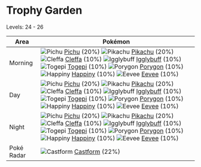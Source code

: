 # Trophy Garden
Levels: 24 - 26

Area       | Pokémon
---        | ---
Morning    | ![][172]  [Pichu] (20%) ![][025]  [Pikachu] (20%) ![][173]  [Cleffa] (10%)  ![][174]  [Igglybuff] (10%) ![][175]  [Togepi] (10%) ![][137]  [Porygon] (10%)  ![][440]  [Happiny] (10%) ![][133]  [Eevee] (10%)
Day        | ![][172]  [Pichu] (20%) ![][025]  [Pikachu] (20%) ![][173]  [Cleffa] (10%)  ![][174]  [Igglybuff] (10%) ![][175]  [Togepi] (10%) ![][137]  [Porygon] (10%)  ![][440]  [Happiny] (10%) ![][133]  [Eevee] (10%)
Night      | ![][172]  [Pichu] (20%) ![][025]  [Pikachu] (20%) ![][173]  [Cleffa] (10%)  ![][174]  [Igglybuff] (10%) ![][175]  [Togepi] (10%) ![][137]  [Porygon] (10%)  ![][440]  [Happiny] (10%) ![][133]  [Eevee] (10%)
Poké Radar | ![][351]  [Castform] (22%)


[025]: https://raw.githubusercontent.com/PokeAPI/sprites/master/sprites/pokemon/25.png "Pikachu"
[133]: https://raw.githubusercontent.com/PokeAPI/sprites/master/sprites/pokemon/133.png "Eevee"
[137]: https://raw.githubusercontent.com/PokeAPI/sprites/master/sprites/pokemon/137.png "Porygon"
[172]: https://raw.githubusercontent.com/PokeAPI/sprites/master/sprites/pokemon/172.png "Pichu"
[173]: https://raw.githubusercontent.com/PokeAPI/sprites/master/sprites/pokemon/173.png "Cleffa"
[174]: https://raw.githubusercontent.com/PokeAPI/sprites/master/sprites/pokemon/174.png "Igglybuff"
[175]: https://raw.githubusercontent.com/PokeAPI/sprites/master/sprites/pokemon/175.png "Togepi"
[351]: https://raw.githubusercontent.com/PokeAPI/sprites/master/sprites/pokemon/351.png "Castform"
[440]: https://raw.githubusercontent.com/PokeAPI/sprites/master/sprites/pokemon/440.png "Happiny"
[Pikachu]: /pokemon_changes/025/
[Eevee]: /pokemon_changes/133/
[Porygon]: /pokemon_changes/137/
[Pichu]: /pokemon_changes/172/
[Cleffa]: /pokemon_changes/173/
[Igglybuff]: /pokemon_changes/174/
[Togepi]: /pokemon_changes/175/
[Castform]: /pokemon_changes/351/
[Happiny]: /pokemon_changes/440/
